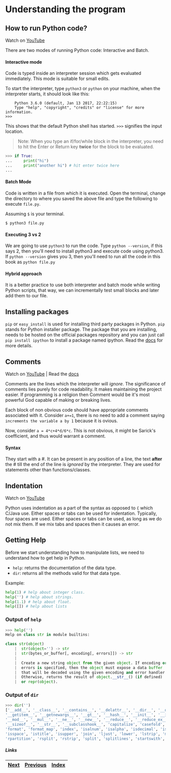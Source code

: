 # Understanding the program

## How to run Python code?

Watch on [YouTube](https://www.youtube.com/watch?v=wSqRUTS7uAg)

There are two modes of running Python code: Interactive and Batch.

#### Interactive mode
Code is typed inside an interpreter session which gets evaluated immediately. This mode is suitable for small edits. 

To start the interpreter, type `python3` or `python` on your machine, when the interpreter starts, it should look like this:

```
    Python 3.6.0 (default, Jan 13 2017, 22:22:15)
    Type "help", "copyright", "credits" or "license" for more information.
>>>
```

This shows that the default Python shell has started. `>>>` signifies the input location. 

> Note: When you type an if/for/while block in the interpreter, you need to hit the Enter or Return key **twice** for the block to be evaluated.

```python
>>> if True:
...     print("hi")
...     print("another hi") # hit enter twice here
...
```

#### Batch Mode

Code is written in a file from which it is executed. Open the terminal, change the directory to where you saved the above file and type the following to execute `file.py`.

Assuming `$` is your terminal.

    $ python3 file.py


#### Executing 3 vs 2
We are going to use `python3` to run the code. Type `python --version`, if this says 2, then you'll need to install python3 and execute code using python3.
If `python --version` gives you 3, then you'll need to run all the code in this book as `python file.py`

#### Hybrid approach
It is a better practice to use both interpreter and batch mode while writing Python scripts, that way, we can incrementally test small blocks and later add them to our file.

## Installing packages

`pip` or `easy_install` is used for installing third party packages in Python. `pip` stands for Python installer package. The package that you are installing, needs to be hosted on the official packages repository and you can just call `pip install ipython` to install a package named ipython. Read the [docs](https://docs.python.org/3/installing/index.html) for more details.

## Comments

Watch on [YouTube](https://www.youtube.com/watch?v=oU1rHEnfgcM) | Read the [docs](https://docs.python.org/3/reference/lexical_analysis.html?highlight=comments#comments)

Comments are the lines which the interpreter will _ignore_. The significance of comments lies purely for code readability. It makes  maintaining the project easier. If programming is a religion then Comment would be it's most powerful God capable of making or breaking lives. 

Each block of non obvious code should have appropriate comments associated with it. Consider `a+=1`, there is no need to add a comment saying `increments the variable a by 1` because it is ovious. 

Now, consider `a = 4*c+4*d/6*c`. This is not obvious, it might be Sarick's coefficient, and thus would warrant a comment. 

#### Syntax

They start with a #. It can be present in any position of a line, the text **after** the # till the end of the line is _ignored_ by the interpreter. They are used for statements other than functions/classes.

## Indentation

Watch on [YouTube](https://www.youtube.com/watch?v=hhMDv0Q6Kps)

Python uses indentation as a part of the syntax as opposed to `{` which C/Java use. Either spaces or tabs can be used for indentation. Typically, four spaces are used. Either spaces or tabs can be used, as long as we do not mix them. If we mix tabs and spaces then it causes an error.

## Getting Help

Before we start understanding how to manipulate lists, we need to understand how to get help in Python.

* `help`: returns the documentation of the data type.
* `dir`: returns all the methods valid for that data type.

Example:

```python
help(1) # help about integer class.
help('') # help about strings.
help(1.1) # help about float.
help([]) # help about lists
```

### Output of `help`

```python
>>> help('')
Help on class str in module builtins:

class str(object)
	|  str(object='') -> str
	|  str(bytes_or_buffer[, encoding[, errors]]) -> str
	|
	|  Create a new string object from the given object. If encoding or
	|  errors is specified, then the object must expose a data buffer
	|  that will be decoded using the given encoding and error handler.
	|  Otherwise, returns the result of object.__str__() (if defined)
	|  or repr(object).
```

### Output of `dir`

```python
>>> dir('')
['__add__', '__class__', '__contains__', '__delattr__', '__dir__', '__doc__', '__eq__', '__format__', '__ge__', '__getattribute__',
'__getitem__', '__getnewargs__', '__gt__', '__hash__', '__init__', '__init_subclass__', '__iter__', '__le__', '__len__', '__lt__', 
'__mod__', '__mul__', '__ne__', '__new__', '__reduce__', '__reduce_ex__', '__repr__', '__rmod__', '__rmul__', '__setattr__', 
'__sizeof__', '__str__', '__subclasshook__', 'capitalize', 'casefold', 'center', 'count', 'encode', 'endswith', 'expandtabs', 'find', 
'format', 'format_map', 'index', 'isalnum', 'isalpha', 'isdecimal', 'isdigit', 'isidentifier', 'islower', 'isnumeric', 'isprintable', 
'isspace', 'istitle', 'isupper', 'join', 'ljust', 'lower', 'lstrip', 'maketrans', 'partition', 'replace', 'rfind', 'rindex', 'rjust', 
'rpartition', 'rsplit', 'rstrip', 'split', 'splitlines', 'startswith', 'strip', 'swapcase', 'title', 'translate', 'upper', 'zfill']
```


##### Links

|[Next](03-01-understanding-variables.md) | [Previous](01-intro-to-python.md) |  [Index](SUMMARY.md)
| --------| --------| --------| 
